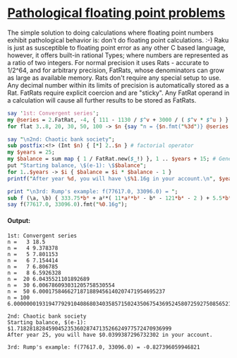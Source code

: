 [1]: https://rosettacode.org/wiki/Pathological_floating_point_problems

# [Pathological floating point problems][1]





The simple solution to doing calculations where floating point numbers exhibit pathological behavior is: don't do floating point calculations.&#160;:-) Raku is just as susceptible to floating point error as any other C based language, however, it offers built-in rational Types; where numbers are represented as a ratio of two integers. For normal precision it uses Rats - accurate to 1/2^64, and for arbitrary precision, FatRats, whose denominators can grow as large as available memory. Rats don't require any special setup to use. Any decimal number within its limits of precision is automatically stored as a Rat. FatRats require explicit coercion and are "sticky". Any FatRat operand in a calculation will cause all further results to be stored as FatRats.

```perl
say '1st: Convergent series';
my @series = 2.FatRat, -4, { 111 - 1130 / $^v + 3000 / ( $^v * $^u ) } ... *;
for flat 3..8, 20, 30, 50, 100 -> $n {say "n = {$n.fmt("%3d")} @series[$n-1]"};

say "\n2nd: Chaotic bank society";
sub postfix:<!> (Int $n) { [*] 2..$n } # factorial operator
my $years = 25;
my $balance = sum map { 1 / FatRat.new($_!) }, 1 .. $years + 15; # Generate e-1  to sufficient precision with a Taylor series
put "Starting balance, \$(e-1): \$$balance";
for 1..$years -> $i { $balance = $i * $balance - 1 }
printf("After year %d, you will have \$%1.16g in your account.\n", $years, $balance);

print "\n3rd: Rump's example: f(77617.0, 33096.0) = ";
sub f (\a, \b) { 333.75*b⁶ + a²*( 11*a²*b² - b⁶ - 121*b⁴ - 2 ) + 5.5*b⁸ + a/(2*b) }
say f(77617.0, 33096.0).fmt("%0.16g");
```

#### Output:
```
1st: Convergent series
n =   3 18.5
n =   4 9.378378
n =   5 7.801153
n =   6 7.154414
n =   7 6.806785
n =   8 6.5926328
n =  20 6.0435521101892689
n =  30 6.006786093031205758530554
n =  50 6.0001758466271871889456140207471954695237
n = 100 6.000000019319477929104086803403585715024350675436952458072592750856521767230266

2nd: Chaotic bank society
Starting balance, $(e-1): $1.7182818284590452353602874713526624977572470936999
After year 25, you will have $0.0399387296732302 in your account.

3rd: Rump's example: f(77617.0, 33096.0) = -0.827396059946821
```
